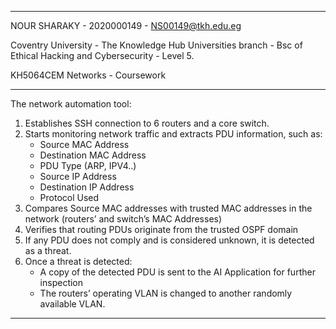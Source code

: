 <hr>

NOUR SHARAKY - 2020000149 - NS00149@tkh.edu.eg

Coventry University - The Knowledge Hub Universities branch - Bsc of Ethical Hacking and Cybersecurity - Level 5.

KH5064CEM Networks - Coursework 

<hr>

The network automation tool:
1. Establishes SSH connection to 6 routers and a core switch.
2. Starts monitoring network traffic and extracts PDU information, such as:
    - Source MAC Address
    - Destination MAC Address
    - PDU Type (ARP, IPV4..)
    - Source IP Address
    - Destination IP Address
    - Protocol Used
2. Compares Source MAC addresses with trusted MAC addresses in the network (routers’ and switch’s MAC Addresses)
3. Verifies that routing PDUs originate from the trusted OSPF domain
4. If any PDU does not comply and is considered unknown, it is detected as a threat.
5. Once a threat is detected:
    - A copy of the detected PDU is sent to the AI Application for further inspection 
    - The routers’ operating VLAN is changed to another randomly available VLAN.
    
 <hr>
